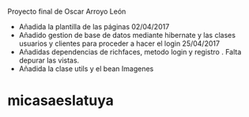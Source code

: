 Proyecto final de Oscar Arroyo León
- Añadida la plantilla de las páginas
02/04/2017
- Añadido gestion de base de datos mediante hibernate y las clases usuarios y clientes para proceder a hacer el login
25/04/2017
- Añadidas dependencias de richfaces,  metodo login y registro . Falta depurar las vistas.
- Añadida la clase utils y el bean Imagenes
# micasaeslatuya
